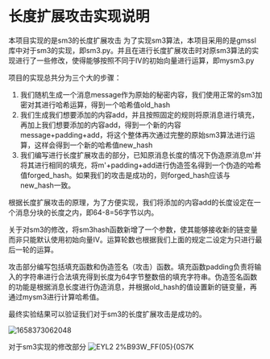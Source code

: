 # 长度扩展攻击实现说明
本项目实现的是sm3的长度扩展攻击
为了实现sm3算法，本项目采用的是gmssl库中对于sm3的实现，即sm3.py。并且在进行长度扩展攻击时对原sm3算法的实现进行了一些修改，使得能够按照不同于IV的初始向量进行运算，即mysm3.py

项目的实现总共分为三个大的步骤：
1. 我们随机生成一个消息message作为原始的秘密内容，我们使用正常的sm3加密对其进行哈希运算，得到一个哈希值old_hash
2. 我们生成我们想要添加的内容add，并且按照固定的规则将原消息进行填充，再加上我们想要添加的内容add，得到一个新的内容message+padding+add，将这个整体再次通过完整的原始sm3算法进行运算，这样会得到一个新的哈希值new_hash
3. 我们编写进行长度扩展攻击的部分，已知原消息长度的情况下伪造原消息m'并将其进行相同的填充，将m'+padding+add进行伪造签名得到一个伪造的哈希值forged_hash。如果我们的攻击是成功的，则forged_hash应该与new_hash一致。

根据长度扩展攻击的原理，为了方便实现，我们将添加的内容add的长度设定在一个消息分块的长度之内，即64-8=56字节以内。

关于对sm3的修改，将sm3hash函数新增了一个参数，使其能够接收新的链变量而非只能默认使用初始向量IV。运算轮数也根据我们上面的规定二设定为只进行最后一轮的运算。

攻击部分编写包括填充函数和伪造签名（攻击）函数。填充函数padding负责将输入的字符串进行合法填充得到长度为64字节整数倍的填充字符串。伪造签名函数的功能是根据消息长度进行伪造消息，并根据old_hash的值设置新的链变量，再通过mysm3进行计算哈希值。

最终实验结果可以验证我们对于sm3的长度扩展攻击是成功的。

![1658373062048](https://user-images.githubusercontent.com/105530561/180121799-c0182d64-7ed4-4d80-be80-e03886accc8c.png)

对于sm3实现的修改部分
![EYL2 2%B93W_FF(05}{0S7K](https://user-images.githubusercontent.com/105530561/180123848-b9fc98ea-da7a-4426-afd3-01210680cf9d.png)


